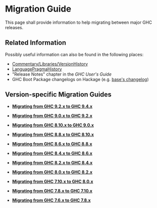 # Migration Guide


This page shall provide information to help migrating between major GHC releases.

## Related Information



Possibly useful information can also be found in the following places:


- [Commentary/Libraries/VersionHistory](commentary/libraries/version-history) 
- [LanguagePragmaHistory](language-pragma-history)
- "Release Notes" chapter in the *GHC User's Guide*
- GHC Boot Package changelogs on Hackage (e.g. [base's changelog](http://hackage.haskell.org/package/base/changelog))

## Version-specific Migration Guides

- **[Migrating from GHC 9.2.x to GHC 9.4.x](migration/9.4)**

- **[Migrating from GHC 9.0.x to GHC 9.2.x](migration/9.2)**

- **[Migrating from GHC 8.10.x to GHC 9.0.x](migration/9.0)**

- **[Migrating from GHC 8.8.x to GHC 8.10.x](migration/8.10)**

- **[Migrating from GHC 8.6.x to GHC 8.8.x](migration/8.8)**

- **[Migrating from GHC 8.4.x to GHC 8.6.x](migration/8.6)**

- **[Migrating from GHC 8.2.x to GHC 8.4.x](migration/8.4)**

- **[Migrating from GHC 8.0.x to GHC 8.2.x](migration/8.2)**

- **[Migrating from GHC 7.10.x to GHC 8.0.x](migration/8.0)**

- **[Migrating from GHC 7.8.x to GHC 7.10.x](migration/7.10)**

- **[Migrating from GHC 7.6.x to GHC 7.8.x](migration/7.8)**
